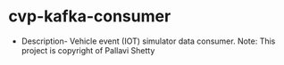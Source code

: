# cvp-kafka-consumer
* Description- Vehicle event (IOT) simulator data consumer.
Note: This project is copyright of Pallavi Shetty 
